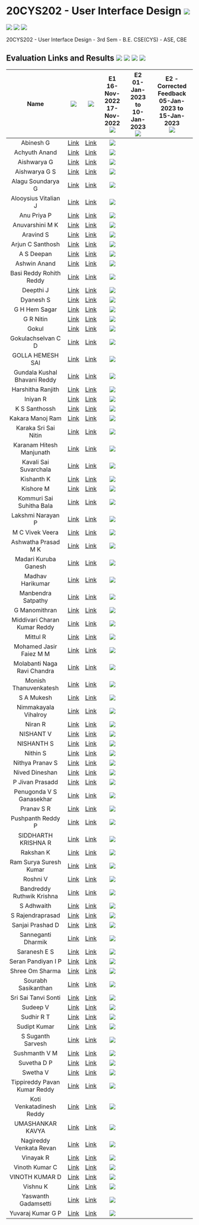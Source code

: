 # 20CYS202 - User Interface Design ![](https://img.shields.io/badge/-Live-brightgreen)
![](https://img.shields.io/badge/Batch-21CYS-lightgreen) ![](https://img.shields.io/badge/UG-blue) ![](https://img.shields.io/badge/Subject-UID-blue)

20CYS202  - User Interface Design - 3rd Sem - B.E. CSE(CYS) - ASE, CBE

## Evaluation Links and Results ![](https://img.shields.io/badge/10-O-purple) ![](https://img.shields.io/badge/8_to_9-A-darkgreen) ![](https://img.shields.io/badge/5_to_7-B-lightgreen) ![](https://img.shields.io/badge/0_to_4-C-orange) 


 | Name | ![](https://img.shields.io/badge/-Personal_Website-purple) | ![](https://img.shields.io/badge/-Anokha_Website-blueviolet)  | E1 <br/> 16-Nov-2022 <br/> 17-Nov-2022 <br/> ![](https://img.shields.io/badge/-Personal_Website-purple) |      E2  <br/> 01-Jan-2023 to <br/> 10-Jan-2023 <br/> ![](https://img.shields.io/badge/-Anokha_Website-blueviolet)  |    E2 - Corrected Feedback <br/> 05-Jan-2023 to <br/> 15-Jan-2023 <br/> ![](https://img.shields.io/badge/-Anokha_Website-blueviolet)  |  
 |:----:|:----------------:|:------:|:---------------:|:---------:|:--------:|
 | Abinesh G | [Link](https://abi-008.github.io/20CYS202-UID/personal_website) | [Link](https://abi-008.github.io/20CYS202-UID/anokha) | ![](https://img.shields.io/badge/-B-lightgreen) |  | |
 | Achyuth Anand | [Link](https://achyuth03.github.io/20CYS202-UID/personal_website) | [Link](https://achyuth03.github.io/20CYS202-UID/anokha) | ![](https://img.shields.io/badge/-B-lightgreen) |  | |
 | Aishwarya G | [Link](https://aishwarya2004g.github.io/20CYS202-UID/personal_website) | [Link](https://aishwarya2004g.github.io/20CYS202-UID/anokha) | ![](https://img.shields.io/badge/-A-darkgreen) |  | |
 | Aishwarya G S | [Link](https://aishwaryags2004.github.io/20CYS202-UID/personal_website) | [Link](https://aishwaryags2004.github.io/20CYS202-UID/anokha) | ![](https://img.shields.io/badge/-A-darkgreen) |  | |
 | Alagu Soundarya G | [Link](https://alagusoundarya.github.io/20CYS202-UID/personal_website) | [Link](https://alagusoundarya.github.io/20CYS202-UID/anokha) | ![](https://img.shields.io/badge/-A-darkgreen) |  | |
 | Alooysius Vitalian J | [Link](https://vitalian2021.github.io/20CYS202-UID/personal_website) | [Link](https://vitalian2021.github.io/20CYS202-UID/anokha) | ![](https://img.shields.io/badge/-A-darkgreen) |  | |
 | Anu Priya P | [Link](https://ria191919.github.io/20CYS202-UID/personal_website) | [Link](https://ria191919.github.io/20CYS202-UID/anokha) | ![](https://img.shields.io/badge/-B-lightgreen) |  | |
 | Anuvarshini M K | [Link](https://anuvarshini09.github.io/20CYS202-UID/personal_website) | [Link](https://anuvarshini09.github.io/20CYS202-UID/anokha) | ![](https://img.shields.io/badge/-B-lightgreen) |  | |
 | Aravind S | [Link](https://aravind0347.github.io/20CYS202-UID/personal_website) | [Link](https://aravind0347.github.io/20CYS202-UID/anokha) | ![](https://img.shields.io/badge/-A-darkgreen) |  | |
 | Arjun C Santhosh | [Link](https://arjun013H.github.io/20CYS202-UID/personal_website) | [Link](https://arjun013H.github.io/20CYS202-UID/anokha) | ![](https://img.shields.io/badge/-A-darkgreen) |  | |
 | A S Deepan | [Link](https://infamousdegen.github.io/20CYS202-UID/personal_website) | [Link](https://infamousdegen.github.io/20CYS202-UID/anokha) | ![](https://img.shields.io/badge/-B-lightgreen) |  | |
 | Ashwin Anand | [Link](https://ashuvwxyz.github.io/20CYS202-UID/personal_website) | [Link](https://ashuvwxyz.github.io/20CYS202-UID/anokha) | ![](https://img.shields.io/badge/-A-darkgreen) |  | |
 | Basi Reddy Rohith Reddy | [Link](https://basireddyrohithreddy1.github.io/20CYS202-UID/personal_website) | [Link](https://basireddyrohithreddy1.github.io/20CYS202-UID/anokha) | ![](https://img.shields.io/badge/-B-lightgreen) |  | |
 | Deepthi J | [Link](https://deepthi-03.github.io/20CYS202-UID/personal_website) | [Link](https://deepthi-03.github.io/20CYS202-UID/anokha) | ![](https://img.shields.io/badge/-A-darkgreen) |  | |
 | Dyanesh S | [Link](https://dyanesh003.github.io/20CYS202-UID/personal_website) | [Link](https://dyanesh003.github.io/20CYS202-UID/anokha) | ![](https://img.shields.io/badge/-B-lightgreen) |  | |
 | G H Hem Sagar | [Link](https://hemsagar11.github.io/20CYS202-UID/personal_website) | [Link](https://hemsagar11.github.io/20CYS202-UID/anokha) | ![](https://img.shields.io/badge/-A-darkgreen) |  | |
 | G R Nitin | [Link](https://nitin-gr.github.io/20CYS202-UID/personal_website) | [Link](https://nitin-gr.github.io/20CYS202-UID/anokha) | ![](https://img.shields.io/badge/-B-lightgreen) |  | |
 | Gokul | [Link](https://gokul2003g.github.io/20CYS202-UID/personal_website) | [Link](https://gokul2003g.github.io/20CYS202-UID/anokha) | ![](https://img.shields.io/badge/-A-darkgreen) |  | |
 | Gokulachselvan C D | [Link](https://Gokulachselvan.github.io/20CYS202-UID/personal_website) | [Link](https://Gokulachselvan.github.io/20CYS202-UID/anokha) | ![](https://img.shields.io/badge/-A-darkgreen) |  | |
 | GOLLA HEMESH SAI | [Link](https://hemesh66584.github.io/20CYS202-UID/personal_website) | [Link](https://hemesh66584.github.io/20CYS202-UID/anokha) | ![](https://img.shields.io/badge/-B-lightgreen) |  | |
 | Gundala Kushal Bhavani Reddy | [Link](https://kusha93810.github.io/20CYS202-UID/personal_website) | [Link](https://kusha93810.github.io/20CYS202-UID/anokha) | ![](https://img.shields.io/badge/-B-lightgreen) |  | |
 | Harshitha Ranjith | [Link](https://harshitharanjith.github.io/20CYS202-UID/personal_website) | [Link](https://harshitharanjith.github.io/20CYS202-UID/anokha) | ![](https://img.shields.io/badge/-B-lightgreen) |  | |
 | Iniyan R | [Link](https://iniyan2003r.github.io/20CYS202-UID/personal_website) | [Link](https://iniyan2003r.github.io/20CYS202-UID/anokha) | ![](https://img.shields.io/badge/-B-lightgreen) |  | |
 | K S Santhossh | [Link](https://santhossh5.github.io/20CYS202-UID/personal_website) | [Link](https://santhossh5.github.io/20CYS202-UID/anokha) | ![](https://img.shields.io/badge/-B-lightgreen) |  | |
 | Kakara Manoj Ram | [Link](https://manojram8.github.io/20CYS202-UID/personal_website) | [Link](https://manojram8.github.io/20CYS202-UID/anokha) | ![](https://img.shields.io/badge/-B-lightgreen) |  | |
 | Karaka Sri Sai Nitin | [Link](https://tintin07k.github.io/20CYS202-UID/personal_website) | [Link](https://tintin07k.github.io/20CYS202-UID/anokha) | ![](https://img.shields.io/badge/-A-darkgreen) |  | |
 | Karanam Hitesh Manjunath | [Link](https://hitesh319.github.io/20CYS202-UID/personal_website) | [Link](https://hitesh319.github.io/20CYS202-UID/anokha) | ![](https://img.shields.io/badge/-B-lightgreen) |  | |
 | Kavali Sai Suvarchala | [Link](https://saisuvarchalak301.github.io/20CYS202-UID/personal_website) | [Link](https://saisuvarchalak301.github.io/20CYS202-UID/anokha)  | ![](https://img.shields.io/badge/-B-lightgreen)  | |
 | Kishanth K | [Link](https://kishanthkavi.github.io/20CYS202-UID/personal_website) | [Link](https://kishanthkavi.github.io/20CYS202-UID/anokha) | ![](https://img.shields.io/badge/-A-darkgreen) |  | |
 | Kishore M | [Link](https://kishoreraiden.github.io/20CYS202-UID/personal_website) | [Link](https://kishoreraiden.github.io/20CYS202-UID/anokha) | ![](https://img.shields.io/badge/-A-darkgreen) |  | |
 | Kommuri Sai Suhitha Bala | [Link](https://ssuhitha.github.io/20CYS202-UID/personal_website) | [Link](https://ssuhitha.github.io/20CYS202-UID/anokha) | ![](https://img.shields.io/badge/-B-lightgreen) |  | |
 | Lakshmi Narayan P | [Link](https://lakshminarayan-p.github.io/20CYS202-UID/personal_website) | [Link](https://lakshminarayan-p.github.io/20CYS202-UID/anokha) | ![](https://img.shields.io/badge/-A-darkgreen) |  | |
 | M C Vivek Veera | [Link](https://vivek-veera.github.io/20CYS202-UID/personal_website) | [Link](https://vivek-veera.github.io/20CYS202-UID/anokha) | ![](https://img.shields.io/badge/-B-lightgreen) |  | |
 | Ashwatha Prasad M K | [Link](https://ashwath2210.github.io/20CYS202-UID/personal_website) | [Link](https://ashwath2210.github.io/20CYS202-UID/anokha) | ![](https://img.shields.io/badge/-B-lightgreen) |  | |
 | Madari Kuruba Ganesh | [Link](https://ganesh20039.github.io/20CYS202-UID/personal_website) | [Link](https://ganesh20039.github.io/20CYS202-UID/anokha) | ![](https://img.shields.io/badge/-A-darkgreen) |  | |
 | Madhav Harikumar | [Link](https://madhavh10.github.io/20CYS202-UID/personal_website) | [Link](https://madhavh10.github.io/20CYS202-UID/anokha) | ![](https://img.shields.io/badge/-B-lightgreen) |  | |
 | Manbendra Satpathy | [Link](https://manbendra2014.github.io/20CYS202-UID/personal_website) | [Link](https://manbendra2014.github.io/20CYS202-UID/anokha) | ![](https://img.shields.io/badge/-A-darkgreen) |  | |
 | G Manomithran | [Link](https://0xaL4te.github.io/20CYS202-UID/personal_website) | [Link](https://0xaL4te.github.io/20CYS202-UID/anokha) | ![](https://img.shields.io/badge/-B-lightgreen) |  | |
 | Middivari Charan Kumar Reddy | [Link](https://charankumar3009.github.io/20CYS202-UID/personal_website) | [Link](https://charankumar3009.github.io/20CYS202-UID/anokha) | ![](https://img.shields.io/badge/-B-lightgreen) |  | |
 | Mittul R | [Link](https://mittul31.github.io/20CYS202-UID/personal_website) | [Link](https://mittul31.github.io/20CYS202-UID/anokha) | ![](https://img.shields.io/badge/-B-lightgreen) |  | |
 | Mohamed Jasir Faiez M M | [Link](https://jasir66.github.io/20CYS202-UID/personal_website) | [Link](https://jasir66.github.io/20CYS202-UID/anokha) | ![](https://img.shields.io/badge/-B-lightgreen) |  | |
 | Molabanti Naga Ravi Chandra | [Link](https://ravichandra13.github.io/20CYS202-UID/personal_website) | [Link](https://ravichandra13.github.io/20CYS202-UID/anokha) |   ![](https://img.shields.io/badge/-B-lightgreen) | | |
 | Monish Thanuvenkatesh | [Link](https://monish345.github.io/20CYS202-UID/personal_website) | [Link](https://monish345.github.io/20CYS202-UID/anokha) | ![](https://img.shields.io/badge/-B-lightgreen) |  | |
 | S A Mukesh | [Link](https://mukesh-sa.github.io/20CYS202-UID/personal_website) | [Link](https://mukesh-sa.github.io/20CYS202-UID/anokha) | ![](https://img.shields.io/badge/-B-lightgreen) |  | |
 | Nimmakayala Vihalroy | [Link](https://vihalroy00001.github.io/20CYS202-UID/personal_website) | [Link](https://vihalroy00001.github.io/20CYS202-UID/anokha) | ![](https://img.shields.io/badge/-B-lightgreen) |  | |
 | Niran R | [Link](https://niran200.github.io/20CYS202-UID/personal_website) | [Link](https://niran200.github.io/20CYS202-UID/anokha) | ![](https://img.shields.io/badge/-A-darkgreen) |  | |
 | NISHANT V | [Link](https://nishantv2.github.io/20CYS202-UID/personal_website) | [Link](https://nishantv2.github.io/20CYS202-UID/anokha) | ![](https://img.shields.io/badge/-B-lightgreen) |  | |
 | NISHANTH S | [Link](https://jod4n.github.io/20CYS202-UID/personal_website) | [Link](https://jod4n.github.io/20CYS202-UID/anokha) | ![](https://img.shields.io/badge/-A-darkgreen) |  | |
 | Nithin S | [Link](https://ronin7823.github.io/20CYS202-UID/personal_website) | [Link](https://ronin7823.github.io/20CYS202-UID/anokha) | ![](https://img.shields.io/badge/-B-lightgreen) |  | |
 | Nithya Pranav S | [Link](https://nithyapranavs.github.io/20CYS202-UID/personal_website) | [Link](https://nithyapranavs.github.io/20CYS202-UID/anokha) | ![](https://img.shields.io/badge/-B-lightgreen) |  | |
 | Nived Dineshan | [Link](https://nivedd.github.io/20CYS202-UID/personal_website) | [Link](https://nivedd.github.io/20CYS202-UID/anokha) | ![](https://img.shields.io/badge/-B-lightgreen) |  | |
 | P Jivan Prasadd | [Link](https://jivanprasadd.github.io/20CYS202-UID/personal_website) | [Link](https://jivanprasadd.github.io/20CYS202-UID/anokha) | ![](https://img.shields.io/badge/-B-lightgreen) |  | |
 | Penugonda V S Ganasekhar | [Link](https://pganasekhar.github.io/20CYS202-UID/personal_website) | [Link](https://pganasekhar.github.io/20CYS202-UID/anokha) | ![](https://img.shields.io/badge/-B-lightgreen) |  | |
 | Pranav S R | [Link](https://pranav10112003.github.io/20CYS202-UID/personal_website) | [Link](https://pranav10112003.github.io/20CYS202-UID/anokha) | ![](https://img.shields.io/badge/-A-darkgreen) |  | |
 | Pushpanth Reddy P | [Link](https://pushpanth23.github.io/20CYS202-UID/personal_website) | [Link](https://pushpanth23.github.io/20CYS202-UID/anokha) | ![](https://img.shields.io/badge/-B-lightgreen) |  | |
 | SIDDHARTH KRISHNA R | [Link](https://siddharthkrishna-r.github.io/20CYS202-UID/personal_website) | [Link](https://siddharthkrishna-r.github.io/20CYS202-UID/anokha) | ![](https://img.shields.io/badge/-EP-red) |  | |
 | Rakshan K | [Link](https://rakshan-k.github.io/20CYS202-UID/personal_website) | [Link](https://rakshan-k.github.io/20CYS202-UID/anokha) | ![](https://img.shields.io/badge/-A-darkgreen) |  | |
 | Ram Surya Suresh Kumar | [Link](https://r4msurya.github.io/20CYS202-UID/personal_website) | [Link](https://r4msurya.github.io/20CYS202-UID/anokha) | ![](https://img.shields.io/badge/-B-lightgreen) |  | |
 | Roshni V | [Link](https://ceramapleheart.github.io/20CYS202-UID/personal_website) | [Link](https://ceramapleheart.github.io/20CYS202-UID/anokha) | ![](https://img.shields.io/badge/-B-lightgreen) |  | |
 | Bandreddy Ruthwik Krishna | [Link](https://ruthwik2610.github.io/20CYS202-UID/personal_website) | [Link](https://ruthwik2610.github.io/20CYS202-UID/anokha) | ![](https://img.shields.io/badge/-C-orange) |  | |
 | S Adhwaith | [Link](https://adhwaith21.github.io/20CYS202-UID/personal_website) | [Link](https://adhwaith21.github.io/20CYS202-UID/anokha) | ![](https://img.shields.io/badge/-B-lightgreen) |  | |
 | S Rajendraprasad | [Link](https://rajendraprasad7.github.io/20CYS202-UID/personal_website) | [Link](https://rajendraprasad7.github.io/20CYS202-UID/anokha) | ![](https://img.shields.io/badge/-A-darkgreen) |  | |
 | Sanjai Prashad D | [Link](https://sanjai20.github.io/20CYS202-UID/personal_website) | [Link](https://sanjai20.github.io/20CYS202-UID/anokha) | ![](https://img.shields.io/badge/-B-lightgreen) |  | |
 | Sanneganti Dharmik | [Link](https://dharmik03scoob.github.io/20CYS202-UID/personal_website) | [Link](https://dharmik03scoob.github.io/20CYS202-UID/anokha) | ![](https://img.shields.io/badge/-A-darkgreen) |  | |
 | Saranesh E S | [Link](https://saranesh296.github.io/20CYS202-UID/personal_website) | [Link](https://saranesh296.github.io/20CYS202-UID/anokha) | ![](https://img.shields.io/badge/-A-darkgreen) |  | |
 | Seran Pandiyan I P | [Link](https://seranpandiyan.github.io/20CYS202-UID/personal_website) | [Link](https://seranpandiyan.github.io/20CYS202-UID/anokha) | ![](https://img.shields.io/badge/-B-lightgreen) |  | |
 | Shree Om Sharma | [Link](https://shreeom03.github.io/20CYS202-UID/personal_website) | [Link](https://shreeom03.github.io/20CYS202-UID/anokha) | ![](https://img.shields.io/badge/-B-lightgreen) |  | |
 | Sourabh Sasikanthan | [Link](https://CYS20212025.github.io/20CYS202-UID/personal_website) | [Link](https://CYS20212025.github.io/20CYS202-UID/anokha) | ![](https://img.shields.io/badge/-B-lightgreen) |  | |
 | Sri Sai Tanvi Sonti | [Link](https://saitanvi.github.io/20CYS202-UID/personal_website) | [Link](https://saitanvi.github.io/20CYS202-UID/anokha) | ![](https://img.shields.io/badge/-B-lightgreen) |  | |
 | Sudeep V | [Link](https://sudeepvijayakumar.github.io/20CYS202-UID/personal_website) | [Link](https://sudeepvijayakumar.github.io/20CYS202-UID/anokha) | ![](https://img.shields.io/badge/-B-lightgreen) |  | |
 | Sudhir R T | [Link](https://sudhir04666.github.io/20CYS202-UID/personal_website) | [Link](https://sudhir04666.github.io/20CYS202-UID/anokha) | ![](https://img.shields.io/badge/-B-lightgreen) |  | |
 | Sudipt Kumar | [Link](https://sudiptk02.github.io/20CYS202-UID/personal_website) | [Link](https://sudiptk02.github.io/20CYS202-UID/anokha) | ![](https://img.shields.io/badge/-B-lightgreen) |  | |
 | S Suganth Sarvesh | [Link](https://knightfall01.github.io/20CYS202-UID/personal_website) | [Link](https://knightfall01.github.io/20CYS202-UID/anokha) | ![](https://img.shields.io/badge/-B-lightgreen) |  | |
 | Sushmanth V M | [Link](https://sushmanthvm.github.io/20CYS202-UID/personal_website) | [Link](https://sushmanthvm.github.io/20CYS202-UID/anokha) | ![](https://img.shields.io/badge/-A-darkgreen) |  | |
 | Suvetha D P | [Link](https://suvetha24.github.io/20CYS202-UID/personal_website) | [Link](https://suvetha24.github.io/20CYS202-UID/anokha) | ![](https://img.shields.io/badge/-A-darkgreen) |  | |
 | Swetha V | [Link](https://swethav79.github.io/20CYS202-UID/personal_website) | [Link](https://swethav79.github.io/20CYS202-UID/anokha) | ![](https://img.shields.io/badge/-B-lightgreen) |  | |
 | Tippireddy Pavan Kumar Reddy | [Link](https://tpavankumarreddy.github.io/20CYS202-UID/personal_website) | [Link](https://tpavankumarreddy.github.io/20CYS202-UID/anokha) | ![](https://img.shields.io/badge/-B-lightgreen) |  | |
 | Koti Venkatadinesh Reddy | [Link](https://dineshredddy4512.github.io/20CYS202-UID/personal_website) | [Link](https://dineshredddy4512.github.io/20CYS202-UID/anokha) | ![](https://img.shields.io/badge/-B-lightgreen) |  | |
 | UMASHANKAR KAVYA | [Link](https://umashankarkavya.github.io/20CYS202-UID/personal_website) | [Link](https://umashankarkavya.github.io/20CYS202-UID/anokha) | ![](https://img.shields.io/badge/-C-orange)  |  | |
 | Nagireddy Venkata Revan | [Link](https://revan-nagireddy.github.io/20CYS202-UID/personal_website) | [Link](https://revan-nagireddy.github.io/20CYS202-UID/anokha)   | ![](https://img.shields.io/badge/-EP-red)  | | |
 | Vinayak R | [Link](https://vinai04.github.io/20CYS202-UID/personal_website) | [Link](https://vinai04.github.io/20CYS202-UID/anokha) | ![](https://img.shields.io/badge/-B-lightgreen) |  | |
 | Vinoth Kumar C | [Link](https://vinoth0503.github.io/20CYS202-UID/personal_website) | [Link](https://vinoth0503.github.io/20CYS202-UID/anokha) | ![](https://img.shields.io/badge/-B-lightgreen) |  | |
 | VINOTH KUMAR D | [Link](https://vinothdayalan.github.io/20CYS202-UID/personal_website) | [Link](https://vinothdayalan.github.io/20CYS202-UID/anokha) | ![](https://img.shields.io/badge/-A-darkgreen) |  | |
 | Vishnu K | [Link](https://vexecute.github.io/20CYS202-UID/personal_website) | [Link](https://vexecute.github.io/20CYS202-UID/anokha) | ![](https://img.shields.io/badge/-B-lightgreen) |  | |
 | Yaswanth Gadamsetti | [Link](https://yaswanth-12.github.io/20CYS202-UID/personal_website) | [Link](https://yaswanth-12.github.io/20CYS202-UID/anokha) | ![](https://img.shields.io/badge/-A-darkgreen) |  | |
 | Yuvaraj Kumar G P | [Link](https://yuvarajKumar23.github.io/20CYS202-UID/personal_website) | [Link](https://yuvarajKumar23.github.io/20CYS202-UID/anokha) | ![](https://img.shields.io/badge/-B-lightgreen) |  | |

